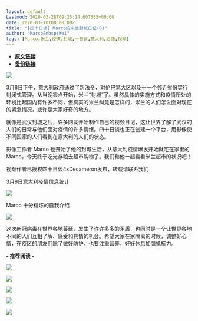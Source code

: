 ```yaml
---
layout: default
Lastmod: 2020-03-28T09:25:14.607385+00:00
date: 2020-03-10T00:00:00Z
title: "[四十日谈] Marco的米兰封城日记-01"
author: "Marco&nbsp;Wei"
tags: [Marco,米兰,疫情,封城,十日谈,意大利,影像,视频]
---
```


* [**原文链接**](https://mp.weixin.qq.com/s/-hDnzOOB1yjDI51HeJJvVw)
* [**备份链接**](http://archive.ph/xqle2)


![](/images/post/80a58ebede1d4a85e7fb1f3bcede89c7.jpg)

3月8日下午，意大利政府通过了新法令，对伦巴第大区以及十一个邻近省份实行封闭式管理。从当晚零点开始，米兰“封城”了。虽然具体的实施方式和疫情所处的环境比起国内有许多不同，但真实的米兰纠竟是怎样的，米兰的人们怎么面对现在的紧急情况，或许是大家好奇的地方。

就像是武汉封城之后，许多网友开始制作自己的视频日记，这让世界了解了武汉的人们的日常与他们面对疫情的许多情绪。四十日谈也正在创建一个平台，用影像使不同国家的人们看到在意大利的人们的状态。  

影像工作者 Marco 也开始了他的封城生活，从意大利疫情爆发开始就宅在家里的 Marco，今天终于吃光存粮去超市购物了。我们和他一起看看米兰超市的状况吧！

视频作者已授权四十日谈4xDecameron发布，转载请联系我们

3月9日意大利疫情信息统计

![](/images/post/8562dbd91f824be8d3372d8dbfc38dbc.jpg)

Marco 十分精炼的自我介绍  

![](/images/post/008538d5540736dc13fbea61d8ef1259.jpg)

这次新冠病毒在世界各地蔓延，发生了许许多多的矛盾，也同时是一个让世界各地不同的人们互相了解、感受和共情的机会。希望大家在家隔离的时候，调整好心情，在疫区的朋友们除了做好防护，也要注重营养，好好休息加强抵抗力。

**\- 推荐阅读 -**  

[![](/images/post/b09a4060740f6780c2f096830cf24cc6.jpg)](http://mp.weixin.qq.com/s?__biz=MzUxMjk3MzM1MA==&mid=2247484821&idx=1&sn=7befefb492c4ae10bb8493829217c2b8&chksm=f95d0adcce2a83ca47d752005f351e4bb2c20e9edd4e697914794d0fd44adf421632dd6baa48&scene=21#wechat_redirect)

[![](/images/post/3d2df7c8028c5434390d5f4b2b21544c.jpg)](http://mp.weixin.qq.com/s?__biz=MzUxMjk3MzM1MA==&mid=2247484731&idx=1&sn=0cbbe85726e6b1eb0b3e04a8e30a53eb&chksm=f95d0a72ce2a8364979707011ba5333093bbf3b223b185db509c6f2041d8fcf90361b2e2277e&scene=21#wechat_redirect)

[![](/images/post/e0c469d8e8d1995bde3e11a1d810b601.jpg)](http://mp.weixin.qq.com/s?__biz=MzUxMjk3MzM1MA==&mid=2247484731&idx=2&sn=27cccee76e417191c5ac460435f6ea34&chksm=f95d0a72ce2a8364bb10c8fb73aabc4b34e3455dcec267d8d91736d407748bb65c3d357206eb&scene=21#wechat_redirect)

[![](/images/post/2daa090f50f57c6e9b8b9c03a6dd5d81.jpg)](http://mp.weixin.qq.com/s?__biz=MzUxMjk3MzM1MA==&mid=2247484680&idx=1&sn=2945fda2a9c40561c0d740c9d8b8413a&chksm=f95d0a41ce2a8357d2b9b76576318e1d211ed2547c5efe8f942bf2ad014e3f2d64a798808e2d&scene=21#wechat_redirect)

![](/images/post/18360f2b81547d93f264c7c0828e4ece.jpg)

